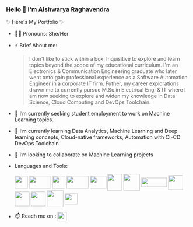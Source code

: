 ### Hello 👋  I'm Aishwarya Raghavendra

✨ Here's My Portfolio ✨ 

- 🙋‍♀ Pronouns: She/Her
- ⚡ Brief About me: 
  > I don't like to stick within a box. 
  > Inquisitive to explore and learn topics beyond the scope of my educational curriculum. 
  > I'm an Electronics & Communication Engineering graduate who later went onto gain professional experience as a Software Automation Engineer in a corporate IT firm.
  > Futher, my career explorations drawn me to currently pursue M.Sc.in Electrical Eng. & IT where I am now seeking to explore and widen my knowledge in Data Science,     Cloud Computing and DevOps Toolchain.
- 🔭 I’m currently seeking student employment to work on Machine Learning topics.
- 🌱 I’m currently learning Data Analytics, Machine Learning and Deep learning concepts, Cloud-native frameworks, Automation with CI-CD DevOps Toolchain
- 👯 I’m looking to collaborate on Machine Learning projects
- Languages and Tools: <br/>

    <code><img align = "center" src = "https://user-images.githubusercontent.com/45971902/176151844-2d863bd2-ff5c-40c6-a0b4-e14f13b2c834.png" width="35" height="35"/></code>
    <code><img align = "center" src = "https://user-images.githubusercontent.com/45971902/176152323-2cc30746-af10-4ad1-90ac-9f668affd90d.png" width="60" height="35"/></code> 
    <code><img align = "center" src = "https://user-images.githubusercontent.com/45971902/176152064-c9d3be0c-3120-4339-9a16-0e8c71f5aa0b.png" width="35" height="35"/></code> 
    <code><img align = "center" src ="https://user-images.githubusercontent.com/45971902/176154838-a86bc597-3b22-4065-b262-e6df1419223b.png" width="60" height="35"/></code> 
    <code><img align = "center" src ="https://user-images.githubusercontent.com/45971902/176155105-6f76de32-8536-46e7-a090-76b84df61173.png" width="45" height="35"/></code> 
    <code><img align = "center" src ="https://user-images.githubusercontent.com/45971902/176155399-1ae97ff7-c0fc-40bb-b0ac-1eab7c2edb62.png" width="40" height="45"/></code> 
    <code><img align = "center" src ="https://user-images.githubusercontent.com/45971902/176155893-7a9ac75a-8c90-40a1-ac5f-7911739c629f.png" width="45" height="45"/></code>
    <code><img align = "center" src ="https://user-images.githubusercontent.com/45971902/176159702-a6e1ed1d-691c-4bd4-b166-83fb5fa823b8.png" width="70" height="25"/></code>
    <code><img align = "center" src ="https://user-images.githubusercontent.com/45971902/176160003-ff5d0fc4-0f53-48d2-859e-bcdaeebe0208.png" width="40" height="40"/></code>
    <code><img align = "center" src ="https://user-images.githubusercontent.com/45971902/176162505-bb6e90b3-0c44-477a-96ad-8e325bb27f57.png" width="40" height="40"/></code>
    <code><img align = "center" src ="https://user-images.githubusercontent.com/45971902/176165017-d6af228c-e4ec-4499-bb91-7164d124edc8.png" width="40" height="40"/></code> 
    <code><img align = "center" src ="https://user-images.githubusercontent.com/45971902/176164461-90bdae50-08ce-4992-9735-d22a9c6482b1.png" width="45" height="45"/></code>
    <code><img align = "center" src ="https://user-images.githubusercontent.com/45971902/176164596-dd653e20-6f08-481f-a524-47a469103459.png" width="35" height="30"/></code>    
      
- 📫 Reach me on : <a href = "https://www.linkedin.com/in/aishwarya-raghavendra/"> <img align = "center" src= "https://user-images.githubusercontent.com/45971902/176130919-6cfaccba-3593-4345-9751-88fe679bbf10.png" width="25" height="25"/>


<!-- - 🤔 I’m looking for help with ... 
    <code><img align = "center" src ="https://user-images.githubusercontent.com/45971902/176156341-02cc1803-09e9-43c2-b0d7-fd885b0a551c.png" width="45" height="30"/></code>
    <code><img align = "center" src ="https://user-images.githubusercontent.com/45971902/176156607-ee74c8e7-f329-481a-b9aa-bdd030c09ad1.png" width="40" height="30"/></code>
-->    
